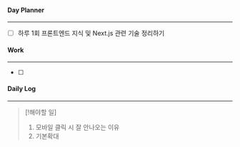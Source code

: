 
#### Day Planner
---
- [ ] 하루 1회 프론트엔드 지식 및 Next.js 관련 기술 정리하기


#### Work
---
- [ ] 


#### Daily Log
---
> [!해야할 일]
> 1. 모바일 클릭 시 잘 안나오는 이유
> 2. 기본확대 


